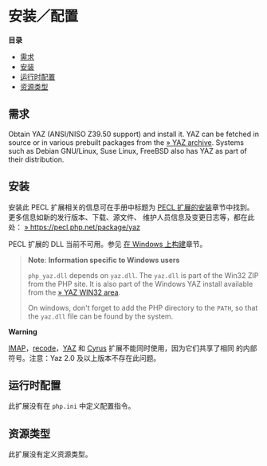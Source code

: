 安装／配置
==========

**目录**

-   [需求](/yaz/setup.html#需求)
-   [安装](/yaz/setup.html#安装)
-   [运行时配置](/yaz/setup.html#运行时配置)
-   [资源类型](/yaz/setup.html#资源类型)

需求
----

Obtain YAZ (ANSI/NISO Z39.50 support) and install it. YAZ can be fetched
in source or in various prebuilt packages from the
<a href="http://ftp.indexdata.dk/pub/yaz/" class="link external">» YAZ archive</a>.
Systems such as Debian GNU/Linux, Suse Linux, FreeBSD also has YAZ as
part of their distribution.

安装
----

安装此 PECL 扩展相关的信息可在手册中标题为
<a href="/install/pecl.html" class="link">PECL 扩展的安装</a>章节中找到。更多信息如新的发行版本、下载、源文件、
维护人员信息及变更日志等，都在此处：
<a href="https://pecl.php.net/package/yaz" class="link external">» https://pecl.php.net/package/yaz</a>

PECL 扩展的 DLL 当前不可用。参见
<a href="/install/windows/legacy/index.html#install.windows.building" class="link">在 Windows 上构建</a>章节。

> **Note**: **Information specific to Windows users**  
>
> `php_yaz.dll` depends on `yaz.dll`. The `yaz.dll` is part of the Win32
> ZIP from the PHP site. It is also part of the Windows YAZ install
> available from the
> <a href="http://ftp.indexdata.dk/pub/yaz/win32/" class="link external">» YAZ WIN32 area</a>.
>
> On windows, don't forget to add the PHP directory to the `PATH`, so
> that the `yaz.dll` file can be found by the system.

**Warning**

<a href="/book/imap.html" class="link">IMAP</a>，<a href="/book/recode.html" class="link">recode</a>，<a href="/book/yaz.html" class="link">YAZ</a>
和 <a href="/book/cyrus.html" class="link">Cyrus</a>
扩展不能同时使用，因为它们共享了相同 的内部符号。注意：Yaz 2.0
及以上版本不存在此问题。

运行时配置
----------

此扩展没有在 `php.ini` 中定义配置指令。

资源类型
--------

此扩展没有定义资源类型。
